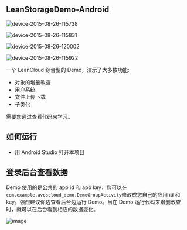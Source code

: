 ## LeanStorageDemo-Android

![device-2015-08-26-115738](https://cloud.githubusercontent.com/assets/5022872/9485420/62d42e9a-4beb-11e5-9054-7e2a314ca010.png)

![device-2015-08-26-115831](https://cloud.githubusercontent.com/assets/5022872/9485428/75ce723a-4beb-11e5-840c-991c34d73955.png)

![device-2015-08-26-120002](https://cloud.githubusercontent.com/assets/5022872/9485437/92c4768c-4beb-11e5-8190-c74e586c2867.png)

![device-2015-08-26-115922](https://cloud.githubusercontent.com/assets/5022872/9485444/af7ebaa8-4beb-11e5-99f4-116a50914022.png)

一个 LeanCloud 综合型的 Demo，演示了大多数功能:

* 对象的增删改查
* 用户系统
* 文件上传下载
* 子类化

需要您通过查看代码来学习。


## 如何运行

* 用 Android Studio 打开本项目

## 登录后台查看数据

Demo 使用的是公共的 app id 和 app key，您可以在`com.example.avoscloud_demo.DemoGroupActivity`修改成您自己的应用 id 和 key。强烈建议你边查看后台边运行 Demo。当在 Demo 运行代码来增删改查时，就可以在后台看到相应的数据变化。

![image](https://cloud.githubusercontent.com/assets/5022872/7763947/3b25548e-007b-11e5-9a1b-af3ca1806175.png)
